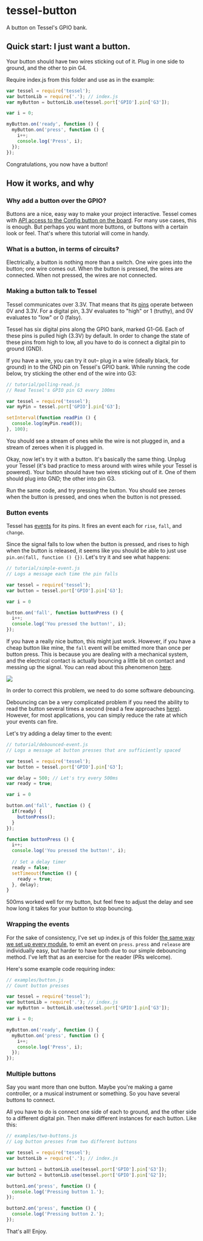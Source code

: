tessel-button
=============

A button on Tessel's GPIO bank.

## Quick start: I just want a button.

Your button should have two wires sticking out of it. Plug in one side to ground, and the other to pin G4.

Require index.js from this folder and use as in the example:

```js
var tessel = require('tessel');
var buttonLib = require('.'); // index.js
var myButton = buttonLib.use(tessel.port['GPIO'].pin['G3']);

var i = 0;

myButton.on('ready', function () {
  myButton.on('press', function () {
    i++;
    console.log('Press', i);
  });
});
```

Congratulations, you now have a button!

## How it works, and why

### Why add a button over the GPIO?
Buttons are a nice, easy way to make your project interactive. Tessel comes with [API access to the Config button on the board](https://tessel.io/docs/hardwareAPI#buttons). For many use cases, this is enough. But perhaps you want more buttons, or buttons with a certain look or feel. That's where this tutorial will come in handy.

### What is a button, in terms of circuits?
Electrically, a button is nothing more than a switch. One wire goes into the button; one wire comes out. When the button is pressed, the wires are connected. When not pressed, the wires are not connected.

### Making a button talk to Tessel
Tessel communicates over 3.3V. That means that its [pins](https://tessel.io/docs/hardwareAPI#pins) operate between 0V and 3.3V. For a digital pin, 3.3V evaluates to "high" or 1 (truthy), and 0V evaluates to "low" or 0 (falsy).

Tessel has six digital pins along the GPIO bank, marked G1-G6. Each of these pins is pulled high (3.3V) by default. In order to change the state of these pins from high to low, all you have to do is connect a digital pin to ground (GND).

If you have a wire, you can try it out– plug in a wire (ideally black, for ground) in to the GND pin on Tessel's GPIO bank. While running the code below, try sticking the other end of the wire into G3:

```js
// tutorial/polling-read.js
// Read Tessel's GPIO pin G3 every 100ms

var tessel = require('tessel');
var myPin = tessel.port['GPIO'].pin['G3'];

setInterval(function readPin () {
  console.log(myPin.read());
}, 100);
```

You should see a stream of ones while the wire is not plugged in, and a stream of zeroes when it is plugged in.

Okay, now let's try it with a button. It's basically the same thing. Unplug your Tessel (it's bad practice to mess around with wires while your Tessel is powered). Your button should have two wires sticking out of it. One of them should plug into GND; the other into pin G3.

Run the same code, and try pressing the button. You should see zeroes when the button is pressed, and ones when the button is not pressed.

### Button events

Tessel has [events](https://tessel.io/docs/hardwareAPI#api-pin-on-type-callback-time-type) for its pins. It fires an event each for `rise`, `fall`, and `change`.

Since the signal falls to low when the button is pressed, and rises to high when the button is released, it seems like you should be able to just use `pin.on(fall, function () {})`. Let's try it and see what happens:

```js
// tutorial/simple-event.js
// Logs a message each time the pin falls

var tessel = require('tessel');
var button = tessel.port['GPIO'].pin['G3'];

var i = 0

button.on('fall', function buttonPress () {
  i++;
  console.log('You pressed the button!', i);
});
```

If you have a really nice button, this might just work. However, if you have a cheap button like mine, the `fall` event will be emitted more than once per button press. This is because you are dealing with a mechanical system, and the electrical contact is actually bouncing a little bit on contact and messing up the signal. You can read about this phenomenon [here](http://en.wikipedia.org/wiki/Switch#Contact_bounce).

![](http://upload.wikimedia.org/wikipedia/commons/a/ac/Bouncy_Switch.png)

In order to correct this problem, we need to do some software debouncing.

Debouncing can be a very complicated problem if you need the ability to read the button several times a second (read a few approaches [here](http://www.embedded.com/electronics-blogs/break-points/4024981/My-favorite-software-debouncers)). However, for most applications, you can simply reduce the rate at which your events can fire.

Let's try adding a delay timer to the event:

```js
// tutorial/debounced-event.js
// Logs a message at button presses that are sufficiently spaced

var tessel = require('tessel');
var button = tessel.port['GPIO'].pin['G3'];

var delay = 500; // Let's try every 500ms
var ready = true;

var i = 0

button.on('fall', function () {
  if(ready) {
    buttonPress();
  }
});

function buttonPress () {
  i++;
  console.log('You pressed the button!', i);
  
  // Set a delay timer
  ready = false;
  setTimeout(function () {
    ready = true;
  }, delay);
}
```

500ms worked well for my button, but feel free to adjust the delay and see how long it takes for your button to stop bouncing.

### Wrapping the events
For the sake of consistency, I've set up index.js of this folder [the same way we set up every module](http://blog.technical.io/post/94084496782/making-a-tessel-style-library-for-third-party-hardware), to emit an event on `press`. `press` and `release` are individually easy, but harder to have both due to our simple debouncing method. I've left that as an exercise for the reader (PRs welcome).

Here's some example code requiring index:

```js
// examples/button.js
// Count button presses

var tessel = require('tessel');
var buttonLib = require('.'); // index.js
var myButton = buttonLib.use(tessel.port['GPIO'].pin['G3']);

var i = 0;

myButton.on('ready', function () {
  myButton.on('press', function () {
    i++;
    console.log('Press', i);
  });
});
```

### Multiple buttons
Say you want more than one button. Maybe you're making a game controller, or a musical instrument or something. So you have several buttons to connect.

All you have to do is connect one side of each to ground, and the other side to a different digital pin. Then make different instances for each button. Like this:

```js
// examples/two-buttons.js
// Log button presses from two different buttons

var tessel = require('tessel');
var buttonLib = require('.'); // index.js

var button1 = buttonLib.use(tessel.port['GPIO'].pin['G3']);
var button2 = buttonLib.use(tessel.port['GPIO'].pin['G2']);

button1.on('press', function () {
  console.log('Pressing button 1.');
});

button2.on('press', function () {
  console.log('Pressing button 2.');
});
```

That's all! Enjoy.
